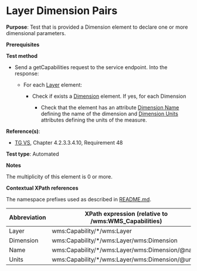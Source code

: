 # Layer Dimension Pairs

**Purpose**: Test that is provided a Dimension element to declare one or more dimensional parameters.

**Prerequisites**

**Test method**

* Send a getCapabilities request to the service endpoint. Into the response:

  * For each [Layer](#layer) element:

    * Check if exists a [Dimension](#dimension) element. If yes, for each Dimension

      * Check that the element has an attribute [Dimension Name](#dimensionName) defining the name of the dimension and [Dimension Units](#dimensionUnits) attributes defining the units of the measure. 

**Reference(s)**:
* [TG VS](./README.md#ref_TG_VS), Chapter 4.2.3.3.4.10, Requirement 48

**Test type**: Automated

**Notes**

The multiplicity of this element is 0 or more.

**Contextual XPath references**

The namespace prefixes used as described in [README.md](./README.md#namespaces).

Abbreviation                                               |  XPath expression (relative to /wms:WMS_Capabilities)
---------------------------------------------------------- | -------------------------------------------------------------------------
Layer <a name="layer"></a> | wms:Capability/*/wms:Layer
Dimension <a name="dimension"></a> | wms:Capability/*/wms:Layer/wms:Dimension
Name <a name="dimensionName"></a> | wms:Capability/*/wms:Layer/wms:Dimension/@name
Units <a name="dimensionUnits"></a> | wms:Capability/*/wms:Layer/wms:Dimension/@units
